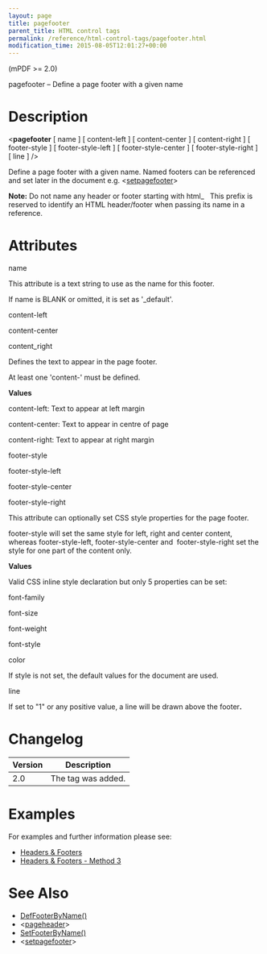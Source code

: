 ```yaml
---
layout: page
title: pagefooter
parent_title: HTML control tags
permalink: /reference/html-control-tags/pagefooter.html
modification_time: 2015-08-05T12:01:27+00:00
---
```


<p>(mPDF &gt;= 2.0)</p>
<p>pagefooter – Define a page footer with a given name</p>

# Description

<p class="manual_block">&lt;<b>pagefooter</b> [ <span class="parameter">name</span> ] [ <span class="parameter">content-left</span> ] [ <span class="parameter">content-center</span> ] [ <span class="parameter">content-right</span> ] [ <span class="parameter">footer-style</span> ] [ <span class="parameter">footer-style-left</span> ] [ <span class="parameter">footer-style-center</span> ] [ <span class="parameter">footer-style-right</span> ] [ <span class="parameter">line</span> ] /&gt;</p>
<p>Define a page footer with a given name. Named footers can be referenced and set later in the document e.g. &lt;<a href="{{ "/reference/html-control-tags/setpageheader.html" | prepend: site.baseurl }}">setpagefooter</a>&gt;</p>

<div class="alert alert-info" role="alert"><strong>Note:</strong> Do not name any header or footer starting with html_&nbsp;&nbsp; This prefix is reserved to identify an <span class="smallblock">HTML</span> header/footer when passing its name in a reference.</div>

# Attributes

<p class="manual_param_dt"><span class="parameter">name</span></p>
<p class="manual_param_dd">This attribute is a text string to use as the name for this footer.

If name is <span class="smallblock">BLANK</span> or omitted, it is set as '_default'.</p>
<p class="manual_param_dt"><span class="parameter">content-left

content-center

content_right</span></p>
<p class="manual_param_dd">Defines the text to appear in the page footer.

At least one 'content-' must be defined.</p>
<p class="manual_param_dd"><b>Values</b> 

<span class="parameter">content-left</span>: Text to appear at left margin

<span class="parameter">content-center</span>: Text to appear in centre of page

<span class="parameter">content-right</span>: Text to appear at right margin</p>
<p class="manual_param_dt"><span class="parameter">footer-style

footer-style-left

</span><span class="parameter">footer-style-center

</span><span class="parameter">footer-style-right</span></p>
<p class="manual_param_dd">This attribute can optionally set CSS style properties for the page footer.

<span class="parameter">footer-style</span> will set the same style for left, right and center content, whereas <span class="parameter">footer-style-left</span>, <span class="parameter">footer-style-center</span> and&nbsp; <span class="parameter">footer-style-right</span> set the style for one part of the content only.</p>
<p class="manual_param_dd"><b>Values</b>

Valid CSS inline style declaration but only 5 properties can be set:

<span class="parameter">font-family

font-size

font-weight

font-style

color

</span>If style is not set, the default values for the document are used.</p>
<p class="manual_param_dt"><span class="parameter">line</span></p>
<p class="manual_param_dd">If set to "1" or any positive value, a line will be drawn above the footer<b>.</b></p>

# Changelog

<table class="table"> <thead>
<tr> <th>Version</th><th>Description</th> </tr>
</thead> <tbody>
<tr>
<td>2.0</td>
<td>The tag was added.</td>
</tr>
</tbody> </table>

# Examples

<p>For examples and further information please see:</p>
<ul>
<li class="manual_boxlist"><a href="{{ "/headers-footers/headers-footers.html" | prepend: site.baseurl }}">Headers &amp; Footers</a></li>
<li class="manual_boxlist"><a href="{{ "/headers-footers/method-1.html" | prepend: site.baseurl }}">Headers &amp; Footers - Method 3</a></li>
</ul>

# See Also

<ul>
<li class="manual_boxlist"><a href="{{ "/reference/mpdf-functions/defheaderbyname.html" | prepend: site.baseurl }}">DefFooterByName()</a></li>
<li class="manual_boxlist">&lt;<a href="{{ "/reference/html-control-tags/pagefooter.html" | prepend: site.baseurl }}">pageheader</a>&gt;</li>
<li class="manual_boxlist"><a href="{{ "/reference/mpdf-functions/setheaderbyname.html" | prepend: site.baseurl }}">SetFooterByName()</a></li>
<li class="manual_boxlist">&lt;<a href="{{ "/reference/html-control-tags/setpageheader.html" | prepend: site.baseurl }}">setpagefooter</a>&gt;</li>
</ul>

